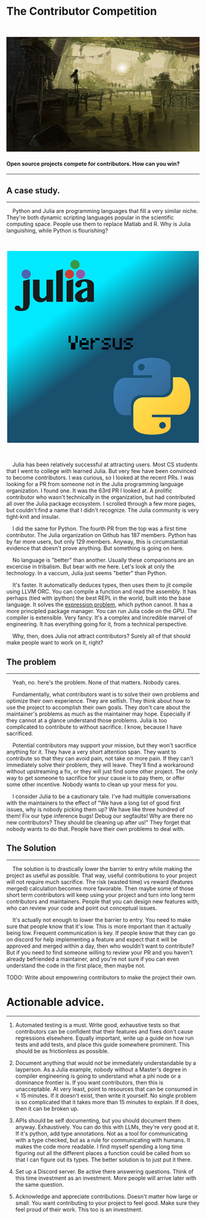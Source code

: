 
# The Contributor Competition

<br>

<div style="text-align: center;">

![](images/ruin_sword.jpg)

</div>

#### Open source projects compete for contributors. How can you win?


<hr>

## A case study.

<hr>

    Python and Julia are programming languages that fill a very similar niche. They're 
both dynamic scripting languages popular in the scientific computing space. People use 
them to replace Matlab and R. Why is Julia languishing, while Python is flourishing?

<br>
<div style="text-align: center;">

![](images/Python_vs_Julia.png)

</div>
<br>

    Julia has been relatively successful at attracting users. Most CS students that I 
went to college with learned Julia. But very few have been convinced to become 
contributors. I was curious, so I looked at the recent PRs. I was looking for a PR from 
someone not in the Julia programming language organization. I found one. It was the 
63rd PR I looked at. A prolific contributor who wasn't technically in the organization, 
but had contributed all over the Julia package ecosystem. I scrolled through a few more 
pages, but couldn't find a name that I didn't recognize. The Julia community is very 
tight-knit and insular.

    I did the same for Python. The fourth PR from the top was a first time contributor. 
The Julia organization on Github has 187 members. Python has by far more users, but 
only 129 members. Anyway, this is circumstantial evidence that doesn't prove anything. 
But something is going on here.

    No language is "better" than another. Usually these comparisons are an excercise in 
tribalism. But bear with me here. Let's look at only the technology. In a vaccum, Julia 
just seems "better" than Python.

    It's faster. It automatically deduces types, then uses them to jit compile using 
LLVM ORC. You can compile a function and read the assembly. It has perhaps (tied with 
ipython) the best REPL in the world, built into the base language. It solves the
[expression problem](https://en.wikipedia.org/wiki/Expression_problem), which python 
cannot. It has a more principled package manager. You can run Julia code on the GPU. 
The compiler is extensible. Very fancy. It's a complex and incredible marvel of 
engineering. It has everything going for it, from a technical perspective.

    Why, then, does Julia not attract contributors? Surely all of that should make people
want to work on it, right?

## The problem

<hr>

    Yeah, no. here's the problem. None of that matters. Nobody cares.

    Fundamentally, what contributors want is to solve their own problems and optimize 
their own experience. They are selfish. They think about how to use the project to 
accomplish their own goals. They don't care about the maintainer's problems as much as 
the maintainer may hope. Especially if they cannot at a glance understand those 
problems. Julia is too complicated to contribute to without sacrifice. I know, because 
I have sacrificed.

    Potential contributors may support your mission, but they won't sacrifice anything 
for it. They have a very short attention span. They want to contribute so that they can 
avoid pain, not take on more pain. If they can't immediately solve their problem, they 
will leave. They'll find a workaround without upstreaming a fix, or they will just find 
some other project. The only way to get someone to sacrifice for your cause is to pay 
them, or offer some other incentive. Nobody wants to clean up your mess for you.

    I consider Julia to be a cautionary tale. I've had multiple conversations with the 
maintainers to the effect of "We have a long list of good first issues, why is nobody 
picking them up? We have like three hundred of them! Fix our type inference bugs! Debug 
our segfaults! Why are there no new contributors? They should be cleaning up after us!" 
They forget that nobody wants to do that. People have their own problems to deal with.


## The Solution

<hr>

    The solution is to drastically lower the barrier to entry while making the project 
as useful as possible. That way, useful contributions to your project will not require 
much sacrifice. The risk (wasted time) vs reward (features merged) calculation becomes 
more favorable. Then maybe some of those short term contributors will keep using your 
project and turn into long term contributors and maintainers. People that you can 
design new features with, who can review your code and point out conceptual issues.

    It's actually not enough to lower the barrier to entry. You need to make sure that 
people know that it's low. This is more important than it actually being low. Frequent 
communication is key. If people know that they can go on discord for help implementing 
a feature and expect that it will be approved and merged within a day, then who 
wouldn't want to contribute? But if you need to find someone willing to review your PR 
and you haven't already befriended a maintainer, and you're not sure if you can even 
understand the code in the first place, then maybe not.

TODO: Write about empowering contributors to make the project their own.


# Actionable advice.

<hr>

1. Automated testing is a must. Write good, exhaustive tests so that contributors can 
be confident that their features and fixes don't cause regressions elsewhere. Equally 
important, write up a guide on how run tests and add tests, and place this guide 
somewhere prominent. This should be as frictionless as possible.

2. Document anything that would not be immediately understandable by a layperson. As a 
Julia example, nobody without a Master's degree in compiler engineering is going to 
understand what a phi node or a dominance frontier is. If you want contributors, then 
this is unacceptable. At very least, point to resources that can be consumed in < 15 
minutes. If it doesn't exist, then write it yourself. No single problem is so 
complicated that it takes more than 15 minutes to explain. If it does, then it can be 
broken up.

3. APIs should be self documenting, but you should document them anyway. Exhaustively. 
You can do this with LLMs, they're very good at it. If it's python, add type 
annotations. Not as a tool for communicating with a type checked, but as a rule for 
communicating with humans. It makes the code more readable. I find myself spending a 
long time figuring out all the different places a function could be called from so that 
I can figure out its types. The better solution is to just put it there.

4. Set up a Discord server. Be active there answering questions. Think of this time 
investment as an investment. More people will arrive later with the same question.

5. Acknowledge and appreciate contributions. Doesn't matter how large or small. You 
want contributing to your project to feel good. Make sure they feel proud of their 
work. This too is an investment.

<br>


